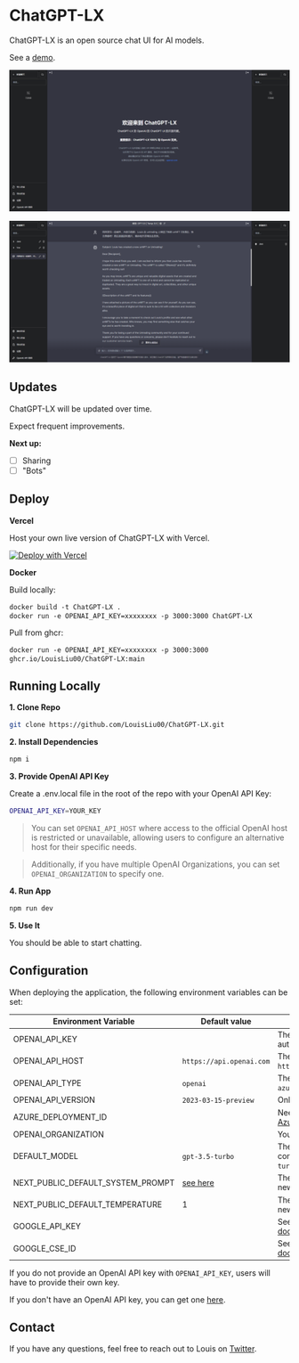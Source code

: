 # ChatGPT-LX

ChatGPT-LX is an open source chat UI for AI models.

See a [demo](https://chat.liuxin.online).

![ChatGPT-LX](./public/screenshots/screenshot-home.png)

![ChatGPT-LX](./public/screenshots/screenshot-chat.png)

## Updates

ChatGPT-LX will be updated over time.

Expect frequent improvements.

**Next up:**

- [ ] Sharing
- [ ] "Bots"

## Deploy

**Vercel**

Host your own live version of ChatGPT-LX with Vercel.

[![Deploy with Vercel](https://vercel.com/button)](https://vercel.com/new/clone?repository-url=https://github.com/LouisLiu00/ChatGPT-LX)

**Docker**

Build locally:

```shell
docker build -t ChatGPT-LX .
docker run -e OPENAI_API_KEY=xxxxxxxx -p 3000:3000 ChatGPT-LX
```

Pull from ghcr:

```
docker run -e OPENAI_API_KEY=xxxxxxxx -p 3000:3000 ghcr.io/LouisLiu00/ChatGPT-LX:main
```

## Running Locally

**1. Clone Repo**

```bash
git clone https://github.com/LouisLiu00/ChatGPT-LX.git
```

**2. Install Dependencies**

```bash
npm i
```

**3. Provide OpenAI API Key**

Create a .env.local file in the root of the repo with your OpenAI API Key:

```bash
OPENAI_API_KEY=YOUR_KEY
```

> You can set `OPENAI_API_HOST` where access to the official OpenAI host is restricted or unavailable, allowing users to configure an alternative host for their specific needs.

> Additionally, if you have multiple OpenAI Organizations, you can set `OPENAI_ORGANIZATION` to specify one.

**4. Run App**

```bash
npm run dev
```

**5. Use It**

You should be able to start chatting.

## Configuration

When deploying the application, the following environment variables can be set:

| Environment Variable              | Default value                  | Description                                                                                                                               |
| --------------------------------- | ------------------------------ | ----------------------------------------------------------------------------------------------------------------------------------------- |
| OPENAI_API_KEY                    |                                | The default API key used for authentication with OpenAI                                                                                   |
| OPENAI_API_HOST                   | `https://api.openai.com`       | The base url, for Azure use `https://<endpoint>.openai.azure.com`                                                                         |
| OPENAI_API_TYPE                   | `openai`                       | The API type, options are `openai` or `azure`                                                                                             |
| OPENAI_API_VERSION                | `2023-03-15-preview`           | Only applicable for Azure OpenAI                                                                                                          |
| AZURE_DEPLOYMENT_ID               |                                | Needed when Azure OpenAI, Ref [Azure OpenAI API](https://learn.microsoft.com/zh-cn/azure/cognitive-services/openai/reference#completions) |
| OPENAI_ORGANIZATION               |                                | Your OpenAI organization ID                                                                                                               |
| DEFAULT_MODEL                     | `gpt-3.5-turbo`                | The default model to use on new conversations, for Azure use `gpt-35-turbo`                                                               |
| NEXT_PUBLIC_DEFAULT_SYSTEM_PROMPT | [see here](utils/app/const.ts) | The default system prompt to use on new conversations                                                                                     |
| NEXT_PUBLIC_DEFAULT_TEMPERATURE   | 1                              | The default temperature to use on new conversations                                                                                       |
| GOOGLE_API_KEY                    |                                | See [Custom Search JSON API documentation][GCSE]                                                                                          |
| GOOGLE_CSE_ID                     |                                | See [Custom Search JSON API documentation][GCSE]                                                                                          |

If you do not provide an OpenAI API key with `OPENAI_API_KEY`, users will have to provide their own key.

If you don't have an OpenAI API key, you can get one [here](https://platform.openai.com/account/api-keys).

## Contact

If you have any questions, feel free to reach out to Louis on [Twitter](https://twitter.com/LouisLiuOneself).

[GCSE]: https://developers.google.com/custom-search/v1/overview
